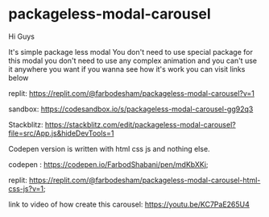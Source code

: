 # packageless-modal-carousel
Hi Guys

It's simple package less modal You don't need to use special package for this modal you don't need to use any complex animation and you can't use it anywhere you want
if you wanna see how it's work you can visit links below

replit: https://replit.com/@farbodesham/packageless-modal-carousel?v=1

sandbox: https://codesandbox.io/s/packageless-modal-carousel-gg92q3

Stackblitz: https://stackblitz.com/edit/packageless-modal-carousel?file=src/App.js&hideDevTools=1
 
 Codepen version is written with html css js and nothing else.
 
 codepen : https://codepen.io/FarbodShabani/pen/mdKbXKj;
 
 replit: https://replit.com/@farbodesham/packageless-modal-carousel-html-css-js?v=1;

link to video of how create this carousel: https://youtu.be/KC7PaE265U4
